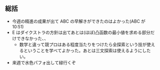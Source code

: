 ## 総括

- 今週の精進の成果が出て ABC の早解きができたのはよかった(ABC が 10:51)
- E はダイクストラの方針は出てあとは(ほぼ)凸函数の最小値を求める部分だけできなかった、、
  - 数学と違って競プロはある程度当たりをつけたら全探索という技が使えるということを学べてよかった。あとは三文探索は使えるようにしたい。
- 来週で水色パフォ出して緑行くぞ
